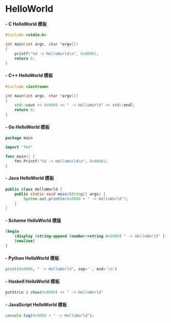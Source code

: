 # HelloWorld

#### - C HelloWorld 模板
```C   
#include <stdio.h>

int main(int argc, char *argv[])
{
    printf("%d -> HelloWorld\n", 0x0000);
    return 0;
}
```

#### - C++ HelloWorld 模板
```C++
#include <iostream>

int main(int argc, char *argv[])
{
    std::cout << 0x0000 << " -> HelloWorld" << std::endl;
    return 0;
}
```

#### - Go HelloWorld 模板
```Go
package main

import "fmt"

func main() {
    fmt.Printf("%d -> HelloWorld\n", 0x0000);
}
```

#### - Java HelloWorld 模板
```Java
public class HelloWorld {
    public static void main(String[] args) {
        System.out.println(0x0000 + " -> HelloWorld");
    }
}
```

#### - Scheme HelloWorld 模版
```Scheme
(begin
    (display (string-append (number->string #x0000) " -> HelloWorld" ))
    (newline)
)
```

#### - Python HelloWorld 模板
```Python
print(0x0000, " -> HelloWorld", sep='', end='\n')
```

#### - Haskell HelloWorld 模板
```Haskell
putStrLn $ show(0x0000) ++ " -> HelloWorld"
```

#### - JavaScript HelloWorld 模板
```JavaScript
console.log(0x0000 + " -> HelloWorld");
```